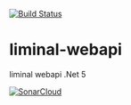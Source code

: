 [![Build Status](https://dev.azure.com/TwoLittleBirds/liminal/_apis/build/status/TwoLittleBirds.liminal-webapi?branchName=main)](https://dev.azure.com/TwoLittleBirds/liminal/_build/latest?definitionId=12&branchName=main)

# liminal-webapi

liminal  webapi .Net 5

[![SonarCloud](https://sonarcloud.io/images/project_badges/sonarcloud-white.svg)](https://sonarcloud.io/dashboard?id=TwoLittleBirds_liminal-webapi)
